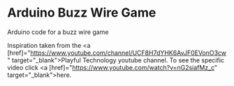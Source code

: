 # Arduino Buzz Wire Game
Arduino code for a buzz wire game

Inspiration taken from the <a [href]="https://www.youtube.com/channel/UCF8H7dYHK6AvJF0EVonO3cw" target="_blank">Playful Technology</a> youtube channel. To see the specific video click <a [href]="https://www.youtube.com/watch?v=nG2siafMz_c" target="_blank">here</a>.

